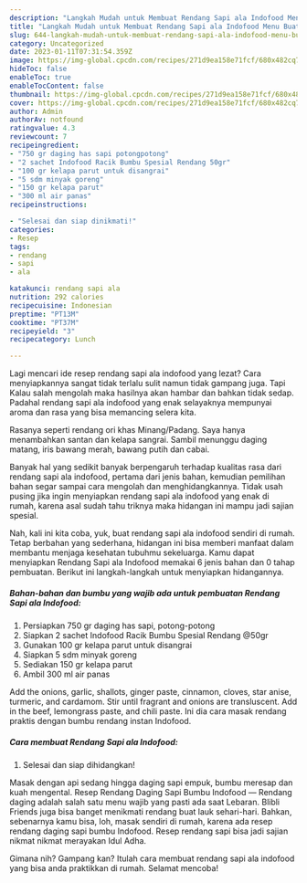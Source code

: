 ```yaml
---
description: "Langkah Mudah untuk Membuat Rendang Sapi ala Indofood Menu Buat lebaran"
title: "Langkah Mudah untuk Membuat Rendang Sapi ala Indofood Menu Buat lebaran"
slug: 644-langkah-mudah-untuk-membuat-rendang-sapi-ala-indofood-menu-buat-lebaran
category: Uncategorized
date: 2023-01-11T07:31:54.359Z
image: https://img-global.cpcdn.com/recipes/271d9ea158e71fcf/680x482cq70/rendang-sapi-ala-indofood-foto-resep-utama.jpg
hideToc: false
enableToc: true
enableTocContent: false
thumbnail: https://img-global.cpcdn.com/recipes/271d9ea158e71fcf/680x482cq70/rendang-sapi-ala-indofood-foto-resep-utama.jpg
cover: https://img-global.cpcdn.com/recipes/271d9ea158e71fcf/680x482cq70/rendang-sapi-ala-indofood-foto-resep-utama.jpg
author: Admin
authorAv: notfound
ratingvalue: 4.3
reviewcount: 7
recipeingredient:
- "750 gr daging has sapi potongpotong"
- "2 sachet Indofood Racik Bumbu Spesial Rendang 50gr"
- "100 gr kelapa parut untuk disangrai"
- "5 sdm minyak goreng"
- "150 gr kelapa parut"
- "300 ml air panas"
recipeinstructions:

- "Selesai dan siap dinikmati!"
categories:
- Resep
tags:
- rendang
- sapi
- ala

katakunci: rendang sapi ala 
nutrition: 292 calories
recipecuisine: Indonesian
preptime: "PT13M"
cooktime: "PT37M"
recipeyield: "3"
recipecategory: Lunch

---
```



Lagi mencari ide resep rendang sapi ala indofood yang lezat? Cara menyiapkannya sangat tidak terlalu sulit namun tidak gampang juga. Tapi Kalau salah mengolah maka hasilnya akan hambar dan bahkan tidak sedap. Padahal rendang sapi ala indofood yang enak selayaknya mempunyai aroma dan rasa yang bisa memancing selera kita.


Rasanya seperti rendang ori khas Minang/Padang. Saya hanya menambahkan santan dan kelapa sangrai. Sambil menunggu daging matang, iris bawang merah, bawang putih dan cabai.

Banyak hal yang sedikit banyak berpengaruh terhadap kualitas rasa dari rendang sapi ala indofood, pertama dari jenis bahan, kemudian pemilihan bahan segar sampai cara mengolah dan menghidangkannya. Tidak usah pusing jika ingin menyiapkan rendang sapi ala indofood yang enak di rumah, karena asal sudah tahu triknya maka hidangan ini mampu jadi sajian spesial.


Nah, kali ini kita coba, yuk, buat rendang sapi ala indofood sendiri di rumah. Tetap berbahan yang sederhana, hidangan ini bisa memberi manfaat dalam membantu menjaga kesehatan tubuhmu sekeluarga. Kamu dapat menyiapkan Rendang Sapi ala Indofood memakai 6 jenis bahan dan 0 tahap pembuatan. Berikut ini langkah-langkah untuk menyiapkan hidangannya.

<!--inarticleads1-->

##### Bahan-bahan dan bumbu yang wajib ada untuk pembuatan Rendang Sapi ala Indofood:

1. Persiapkan 750 gr daging has sapi, potong-potong
1. Siapkan 2 sachet Indofood Racik Bumbu Spesial Rendang @50gr
1. Gunakan 100 gr kelapa parut untuk disangrai
1. Siapkan 5 sdm minyak goreng
1. Sediakan 150 gr kelapa parut
1. Ambil 300 ml air panas


Add the onions, garlic, shallots, ginger paste, cinnamon, cloves, star anise, turmeric, and cardamom. Stir until fragrant and onions are transluscent. Add in the beef, lemongrass paste, and chili paste. Ini dia cara masak rendang praktis dengan bumbu rendang instan Indofood. 

<!--inarticleads2-->

##### Cara membuat Rendang Sapi ala Indofood:


1. Selesai dan siap dihidangkan!

Masak dengan api sedang hingga daging sapi empuk, bumbu meresap dan kuah mengental. Resep Rendang Daging Sapi Bumbu Indofood — Rendang daging adalah salah satu menu wajib yang pasti ada saat Lebaran. Blibli Friends juga bisa banget menikmati rendang buat lauk sehari-hari. Bahkan, sebenarnya kamu bisa, loh, masak sendiri di rumah, karena ada resep rendang daging sapi bumbu Indofood. Resep rendang sapi bisa jadi sajian nikmat nikmat merayakan Idul Adha. 

Gimana nih? Gampang kan? Itulah cara membuat rendang sapi ala indofood yang bisa anda praktikkan di rumah. Selamat mencoba!
